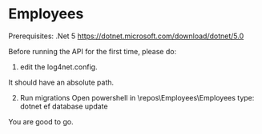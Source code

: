# Employees

Prerequisites: .Net 5
https://dotnet.microsoft.com/download/dotnet/5.0

Before running the API for the first time, please do:

1. edit the log4net.config.
<file value="\repos\Employees\Employees\Logs\log-" />
It should have an absolute path.


2. Run migrations
Open powershell in \repos\Employees\Employees
type: dotnet ef database update

You are good to go.





